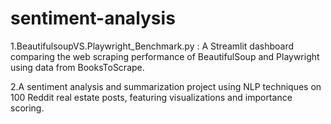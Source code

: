# sentiment-analysis

1.BeautifulsoupVS.Playwright_Benchmark.py : A Streamlit dashboard comparing the web scraping performance of BeautifulSoup and Playwright using data from BooksToScrape.

2.A sentiment analysis and summarization project using NLP techniques on 100 Reddit real estate posts, featuring visualizations and importance scoring.
